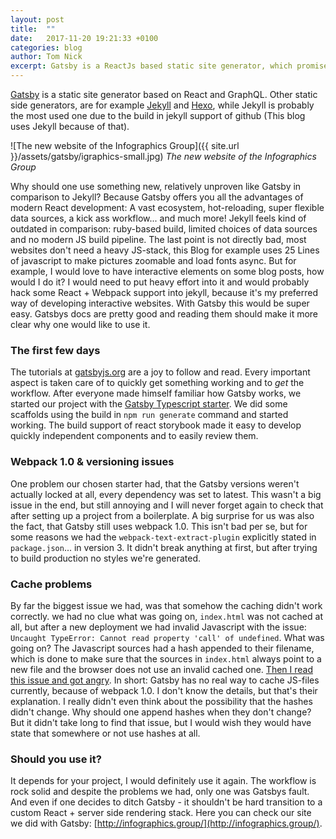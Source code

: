 ```yaml
---
layout: post
title:  ""
date:   2017-11-20 19:21:33 +0100
categories: blog
author: Tom Nick
excerpt: Gatsby is a ReactJs based static site generator, which promises blazing fast development speed using the latest tech. At Infogrophics Group we just redid our landing page with Gatsby, was it able to hold its promise?
---
```


[Gatsby](https://www.gatsbyjs.org/) is a static site generator based on React and GraphQL. Other static side generators, are for example [Jekyll](https://jekyllrb.com/) and [Hexo](https://hexo.io/), while Jekyll is probably the most used one due to the build in jekyll support of github (This blog uses Jekyll because of that).

![The new website of the Infographics Group]({{ site.url }}/assets/gatsby/igraphics-small.jpg)
*The new website of the Infographics Group*

Why should one use something new, relatively unproven like Gatsby in comparison to Jekyll? Because Gatsby offers you all the advantages of modern React development: A vast ecosystem, hot-reloading, super flexible data sources, a kick ass workflow... and much more! Jekyll feels kind of outdated in comparison: ruby-based build, limited choices of data sources and no modern JS build pipeline. The last point is not directly bad, most websites don't need a heavy JS-stack, this Blog for example uses 25 Lines of javascript to make pictures zoomable and load fonts async. But for example, I would love to have interactive elements on some blog posts, how would I do it? I would need to put heavy effort into it and would probably hack some React + Webpack support into jekyll, because it's my preferred way of developing interactive websites. With Gatsby this would be super easy.
Gatsbys docs are pretty good and reading them should make it more clear why one would like to use it.

### The first few days

The tutorials at [gatsbyjs.org](https://www.gatsbyjs.org/) are a joy to follow and read. Every important aspect is taken care of to quickly get something working and to *get* the workflow.
After everyone made himself familiar how Gatsby works, we started our project with the [Gatsby Typescript starter](https://github.com/fabien0102/gatsby-starter). We did some scaffolds using the build in `npm run generate` command and started working. The build support of react storybook made it easy to develop quickly independent components and to easily review them.

### Webpack 1.0 & versioning issues

One problem our chosen starter had, that the Gatsby versions weren't actually locked at all, every dependency was set to latest. This wasn't a big issue in the end, but still annoying and I will never forget again to check that after setting up a project from a boilerplate.
A big surprise for us was also the fact, that Gatsby still uses webpack 1.0. This isn't bad per se, but for some reasons we had the `webpack-text-extract-plugin` explicitly stated in `package.json`... in version 3. It didn't break anything at first, but after trying to build production no styles we're generated.

### Cache problems

By far the biggest issue we had, was that somehow the caching didn't work correctly. we had no clue what was going on, `index.html` was not cached at all, but after a new deployment we had invalid Javascript with the issue: `Uncaught TypeError: Cannot read property 'call' of undefined`. What was going on? The Javascript sources had a hash appended to their filename, which is done to make sure that the sources in `index.html` always point to a new file and the browser does not use an invalid cached one. [Then I read this issue and got angry](https://github.com/gatsbyjs/gatsby/issues/2631). In short: Gatsby has no real way to cache JS-files currently, because of webpack 1.0. I don't know the details, but that's their explanation. I really didn't even think about the possibility that the hashes didn't change. Why should one append hashes when they don't change? But it didn't take long to find that issue, but I would wish they would have state that somewhere or not use hashes at all.

### Should you use it?

It depends for your project, I would definitely use it again. The workflow is rock solid and despite the problems we had, only one was Gatsbys fault. And even if one decides to ditch Gatsby - it shouldn't be hard transition to a custom React + server side rendering stack.
Here you can check our site we did with Gatsby: [http://infographics.group/](http://infographics.group/).
